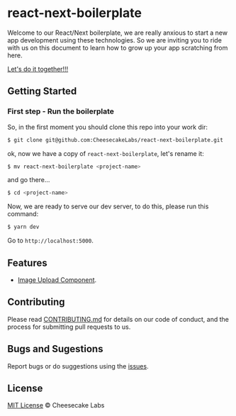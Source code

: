 # react-next-boilerplate

Welcome to our React/Next boilerplate, we are really anxious to start a new app development using these technologies.
So we are inviting you to ride with us on this document to learn how to grow up your app scratching from here.

[Let's do it together!!!](https://www.youtube.com/watch?v=ZXsQAXx_ao0)

## Getting Started

### First step - Run the boilerplate

So, in the first moment you should clone this repo into your work dir:

```sh
$ git clone git@github.com:CheesecakeLabs/react-next-boilerplate.git
```

ok, now we have a copy of `react-next-boilerplate`, let's rename it:

```sh
$ mv react-next-boilerplate <project-name>
```

and go there...

```sh
$ cd <project-name>
```

Now, we are ready to serve our dev server, to do this, please run this command:
```sh
$ yarn dev
```

Go to `http://localhost:5000`.

## Features

- [Image Upload Component](./IMG_UPLOAD.md).

## Contributing

Please read [CONTRIBUTING.md](./CONTRIBUTING.md) for details on our code of conduct, and the process for submitting pull requests to us.

## Bugs and Sugestions

Report bugs or do suggestions using the [issues](https://github.com/CheesecakeLabs/react-next-boilerplate/issues).

## License

[MIT License](./LICENSE) © Cheesecake Labs
